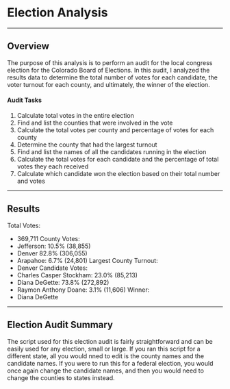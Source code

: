 # Election Analysis
---
## Overview
The purpose of this analysis is to perform an audit for the local congress election for the Colorado Board of Elections. In this audit, I analyzed the results data to determine the total number of votes for each candidate, the voter turnout for each county, and ultimately, the winner of the election. 
#### Audit Tasks
1. Calculate total votes in the entire election
2. Find and list the counties that were involved in the vote
3. Calculate the total votes per county and percentage of votes for each county
4. Determine the county that had the largest turnout
5. Find and list the names of all the candidates running in the election
6. Calculate the total votes for each candidate and the percentage of total votes they each received
7. Calculate which candidate won the election based on their total number and votes
---
## Results
Total Votes:
  - 369,711
County Votes:
  - Jefferson: 10.5% (38,855)
  - Denver 82.8% (306,055)
  - Arapahoe: 6.7% (24,801)
Largest County Turnout:
  - Denver
Candidate Votes:
  - Charles Casper Stockham: 23.0% (85,213)
  - Diana DeGette: 73.8% (272,892)
  - Raymon Anthony Doane: 3.1% (11,606)
Winner:
  - Diana DeGette
---
## Election Audit Summary
The script used for this election audit is fairly straightforward and can be easily used for any election, small or large. If you ran this script for a different state, all you would nned to edit is the county names and the candidate names. If you were to run this for a federal election, you would once again change the candidate names, and then you would need to change the counties to states instead.

